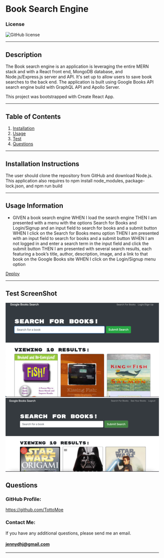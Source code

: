 # Book Search Engine

### License

![GitHub license](https://img.shields.io/badge/license-MIT-green.svg)

---

## Description

The Book search engine is an application is leveraging the entire MERN stack and with a React front end, MongoDB database, and Node.js/Express.js server and API. It's set up to allow users to save book searches to the back end. The application is built using Google Books API search engine build with GraphQL API and Apollo Server.

This project was bootstrapped with Create React App.

---

## Table of Contents

1. [Installation](#installation)
2. [Usage](#usage)
3. [Test](#test)
4. [Questions](#questions)

---

<a name="installation"></a>

## Installation Instructions

The user should clone the repository from GitHub and download Node.js. This application also requires to npm install node_modules, package-lock.json, and npm run build

---

<a name="usage"></a>

## Usage Information

- GIVEN a book search engine WHEN I load the search engine THEN I am presented with a menu with the options Search for Books and Login/Signup and an input field to search for books and a submit button WHEN I click on the Search for Books menu option THEN I am presented with an input field to search for books and a submit button WHEN I am not logged in and enter a search term in the input field and click the submit button THEN I am presented with several search results, each featuring a book’s title, author, description, image, and a link to that book on the Google Books site WHEN I click on the Login/Signup menu option

 [Deploy](https://obscure-coast-46270.herokuapp.com/)

---

<a name="test"></a>

## Test ScreenShot

![Screen-Shot](./Assets/sshw21a.png)
![Screen-Shot](./Assets/sshw21b.png)

<a name="questions"></a>

## Questions

### GitHub Profile:

https://github.com/TottoMoe

### Contact Me:

If you have any additional questions, please send me an email.

#### jennydhj@gmail.com

---
